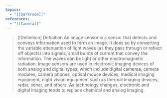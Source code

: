 ```yaml
---
topics:
  - "[[Darkroom]]"
references:
  - "[[Camera]]"
---
```

>[!Definition] Definition
>An image sensor is a sensor that detects and conveys information used to form an image. It does so by converting the variable attenuation of light waves (as they pass through or reflect off objects) into signals, small bursts of current that convey the information. The waves can be light or other electromagnetic radiation. Image sensors are used in electronic imaging devices of both analog and digital types, which include digital cameras, camera modules, camera phones, optical mouse devices, medical imaging equipment, night vision equipment such as thermal imaging devices, radar, sonar, and others. As technology changes, electronic and digital imaging tends to replace chemical and analog imaging.

